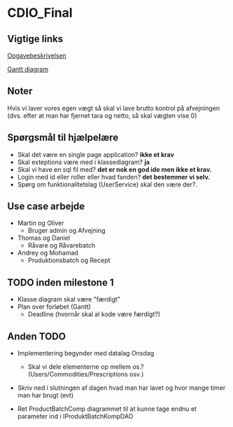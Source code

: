 # CDIO_Final
## Vigtige links
[Opgavebeskrivelsen](https://docs.google.com/document/d/1QrAzcQmpb-4YLtxR1y-2_UD1ep6b3zqIt3s0HpE95iM/edit)

[Gantt diagram](https://docs.google.com/spreadsheets/d/1CNBKCBNwR9ypWmpiL89Cq-r3YfgAK80_uBcye_2FB7k/edit?fbclid=IwAR1zHT7rFR00NNegIhTMGHC9Neyvlbj9UqFP4hxhQvGWHG5SgxCR0BYLT04#gid=0)

## Noter
Hvis vi laver vores egen vægt så skal vi lave brutto kontrol på afvejningen (dvs. efter at man har fjernet tara og netto, så skal vægten vise 0)

## Spørgsmål til hjælpelære
- Skal det være en single page application?
    __ikke et krav__
- Skal exteptions være med i klassediagram?
    __ja__
- Skal vi have en sql fil med?
    __det er nok en god ide men ikke et krav.__
- Login med id eller roller eller hvad fanden?
    __det bestemmer vi selv.__
- Spørg om funktionalitetslag (UserService) skal den være der?.

## Use case arbejde

- Martin og Oliver
  - Bruger admin og Afvejning
- Thomas og Daniel
  - Råvare og Råvarebatch
- Andrey og Mohamad
  - Pruduktionsbatch og Recept

## TODO inden milestone 1
- Klasse diagram skal være "færdigt"
- Plan over forløbet (Gantt)
    - Deadline (hvornår skal al kode være færdigt?)

## Anden TODO
- Implementering begynder med datalag Onsdag
    - Skal vi dele elementerne op mellem os.? (Users/Commodities/Prescriptions osv.)
- Skriv ned i slutningen af dagen hvad man har lavet og hvor mange timer man har brugt (evt)

- Ret ProductBatchComp diagrammet til at kunne tage endnu et parameter ind i IProduktBatchKompDAO 
